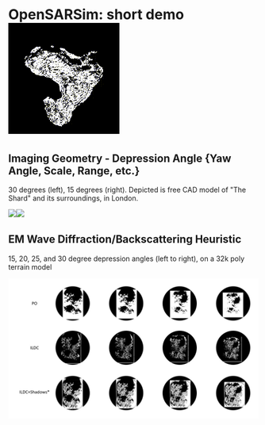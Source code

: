 <h1> OpenSARSim: short demo <img style="align: right;" src="island.gif"></h1>

## Imaging Geometry - Depression Angle {Yaw Angle, Scale, Range, etc.}

30 degrees (left), 15 degrees (right). Depicted is free CAD model of "The Shard" and its surroundings, in London. 

![](London30.gif)![](London15.gif)

## EM Wave Diffraction/Backscattering Heuristic

15, 20, 25, and 30 degree depression angles (left to right), on a 32k poly terrain model

![](WDH.jpg)
